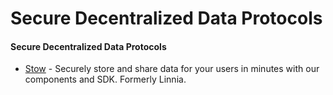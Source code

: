 # Secure Decentralized Data Protocols



#### Secure Decentralized Data Protocols

* [Stow](https://stow-protocol.com/) - Securely store and share data for your users in minutes with our components and SDK. Formerly Linnia.

